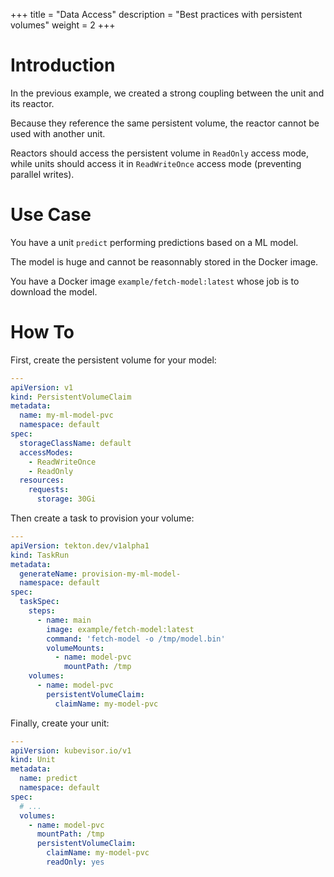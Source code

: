 +++
title = "Data Access"
description = "Best practices with persistent volumes"
weight = 2
+++

# Introduction

In the previous example, we created a strong coupling between the unit and its reactor.

Because they reference the same persistent volume, the reactor cannot be used with another unit.

Reactors should access the persistent volume in `ReadOnly` access mode, while units should access it
in `ReadWriteOnce` access mode (preventing parallel writes).

# Use Case

You have a unit `predict` performing predictions based on a ML model.

The model is huge and cannot be reasonnably stored in the Docker image.

You have a Docker image `example/fetch-model:latest` whose job is to download the model.

# How To

First, create the persistent volume for your model:

```yaml
---
apiVersion: v1
kind: PersistentVolumeClaim
metadata:
  name: my-ml-model-pvc
  namespace: default
spec:
  storageClassName: default
  accessModes:
    - ReadWriteOnce
    - ReadOnly
  resources:
    requests:
      storage: 30Gi
```

Then create a task to provision your volume:

```yaml
---
apiVersion: tekton.dev/v1alpha1
kind: TaskRun
metadata:
  generateName: provision-my-ml-model-
  namespace: default
spec:
  taskSpec:
    steps:
      - name: main
        image: example/fetch-model:latest
        command: 'fetch-model -o /tmp/model.bin'
        volumeMounts:
          - name: model-pvc
            mountPath: /tmp
    volumes:
      - name: model-pvc
        persistentVolumeClaim:
          claimName: my-model-pvc
```

Finally, create your unit:

```yaml
---
apiVersion: kubevisor.io/v1
kind: Unit
metadata:
  name: predict
  namespace: default
spec:
  # ...
  volumes:
    - name: model-pvc
      mountPath: /tmp
      persistentVolumeClaim:
        claimName: my-model-pvc
        readOnly: yes
```
